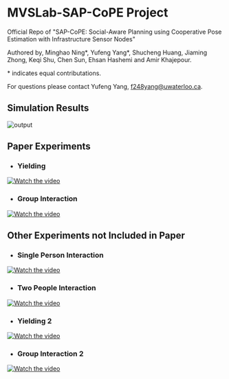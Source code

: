 # MVSLab-SAP-CoPE Project
Official Repo of "SAP-CoPE: Social-Aware Planning using Cooperative Pose Estimation with Infrastructure Sensor Nodes" 

Authored by, Minghao Ning*, Yufeng Yang*, Shucheng Huang, Jiaming Zhong, Keqi Shu, Chen Sun, Ehsan Hashemi and Amir Khajepour. 

\* indicates equal contributations. 

For questions please contact Yufeng Yang, f248yang@uwaterloo.ca.

## Simulation Results
![output](https://github.com/user-attachments/assets/9505f693-7f03-408d-9f9a-6faa4f83d273)


<!-- ### Scenario One: Obstacle and Human Interaction -->
<!-- [![Watch the video](https://img.youtube.com/vi/yXRH-UHOn6I/maxresdefault.jpg)](https://youtu.be/yXRH-UHOn6I) -->
## Paper Experiments
- ### Yielding
[![Watch the video](https://img.youtube.com/vi/zujStRe5opY/maxresdefault.jpg)](https://www.youtube.com/watch?v=zujStRe5opY)

- ### Group Interaction
[![Watch the video](https://img.youtube.com/vi/mxEISI-pIPE/maxresdefault.jpg)](https://www.youtube.com/watch?v=mxEISI-pIPE)

## Other Experiments not Included in Paper
 - ### Single Person Interaction
[![Watch the video](https://img.youtube.com/vi/-QVE9bT__44/maxresdefault.jpg)](https://www.youtube.com/watch?v=-QVE9bT__44)

 - ### Two People Interaction
[![Watch the video](https://img.youtube.com/vi/bxoDXpwp38g/maxresdefault.jpg)](https://www.youtube.com/watch?v=bxoDXpwp38g)

 - ### Yielding 2
[![Watch the video](https://img.youtube.com/vi/aMif5f1yLV4/maxresdefault.jpg)](https://www.youtube.com/watch?v=aMif5f1yLV4)

 - ### Group Interaction 2
[![Watch the video](https://img.youtube.com/vi/RbLEu5zwzKo/maxresdefault.jpg)](https://www.youtube.com/watch?v=RbLEu5zwzKo)
